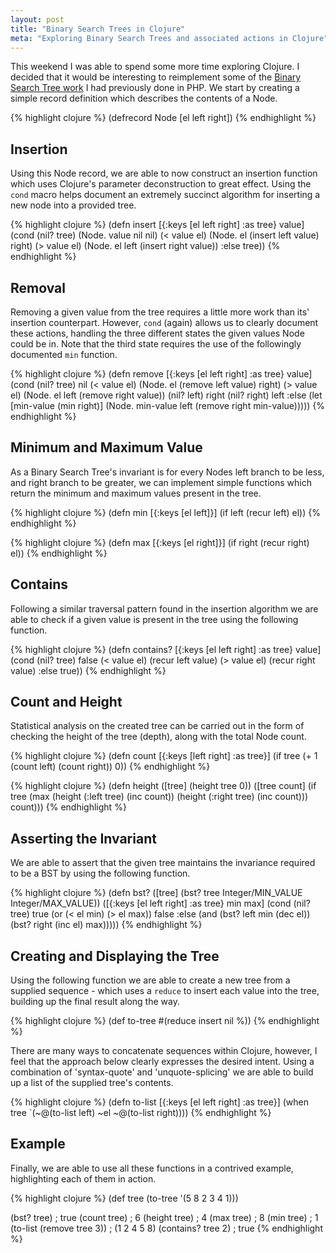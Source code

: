 ```yaml
---
layout: post
title: "Binary Search Trees in Clojure"
meta: "Exploring Binary Search Trees and associated actions in Clojure"
---
```


This weekend I was able to spend some more time exploring Clojure.
I decided that it would be interesting to reimplement some of the [Binary Search Tree work](http://tech.mybuilder.com/insertion-removal-and-inversion-operations-on-binary-search-trees-in-php/) I had previously done in PHP.
We start by creating a simple record definition which describes the contents of a Node.
<!--more-->

{% highlight clojure %}
(defrecord Node [el left right])
{% endhighlight %}

## Insertion

Using this Node record, we are able to now construct an insertion function which uses Clojure's parameter deconstruction to great effect.
Using the `cond` macro helps document an extremely succinct algorithm for inserting a new node into a provided tree.

{% highlight clojure %}
(defn insert [{:keys [el left right] :as tree} value]
  (cond
   (nil? tree) (Node. value nil nil)
   (< value el) (Node. el (insert left value) right)
   (> value el) (Node. el left (insert right value))
   :else tree))
{% endhighlight %}

## Removal

Removing a given value from the tree requires a little more work than its' insertion counterpart.
However, `cond` (again) allows us to clearly document these actions, handling the three different states the given values Node could be in.
Note that the third state requires the use of the followingly documented `min` function.

{% highlight clojure %}
(defn remove [{:keys [el left right] :as tree} value]
  (cond
   (nil? tree) nil
   (< value el) (Node. el (remove left value) right)
   (> value el) (Node. el left (remove right value))
   (nil? left) right
   (nil? right) left
   :else (let [min-value (min right)]
           (Node. min-value left (remove right min-value)))))
{% endhighlight %}

## Minimum and Maximum Value

As a Binary Search Tree's invariant is for every Nodes left branch to be less, and right branch to be greater, we can implement simple functions which return the minimum and maximum values present in the tree.

{% highlight clojure %}
(defn min [{:keys [el left]}]
  (if left
    (recur left)
    el))
{% endhighlight %}

{% highlight clojure %}
(defn max [{:keys [el right]}]
  (if right
    (recur right)
    el))
{% endhighlight %}

## Contains

Following a similar traversal pattern found in the insertion algorithm we are able to check if a given value is present in the tree using the following function.

{% highlight clojure %}
(defn contains? [{:keys [el left right] :as tree} value]
  (cond
   (nil? tree) false
   (< value el) (recur left value)
   (> value el) (recur right value)
   :else true))
{% endhighlight %}

## Count and Height

Statistical analysis on the created tree can be carried out in the form of checking the height of the tree (depth), along with the total Node count.

{% highlight clojure %}
(defn count [{:keys [left right] :as tree}]
  (if tree
    (+ 1 (count left) (count right))
    0))
{% endhighlight %}

{% highlight clojure %}
(defn height
  ([tree] (height tree 0))
  ([tree count]
    (if tree
      (max (height (:left tree) (inc count))
           (height (:right tree) (inc count)))
      count)))
{% endhighlight %}

## Asserting the Invariant

We are able to assert that the given tree maintains the invariance required to be a BST by using the following function.

{% highlight clojure %}
(defn bst?
  ([tree] (bst? tree Integer/MIN_VALUE Integer/MAX_VALUE))
  ([{:keys [el left right] :as tree} min max]
    (cond
     (nil? tree) true
     (or (< el min) (> el max)) false
     :else (and (bst? left min (dec el))
                (bst? right (inc el) max)))))
{% endhighlight %}

## Creating and Displaying the Tree

Using the following function we are able to create a new tree from a supplied sequence - which uses a `reduce` to insert each value into the tree, building up the final result along the way.

{% highlight clojure %}
(def to-tree #(reduce insert nil %))
{% endhighlight %}

There are many ways to concatenate sequences within Clojure, however, I feel that the approach below clearly expresses the desired intent.
Using a combination of 'syntax-quote' and 'unquote-splicing' we are able to build up a list of the supplied tree's contents.

{% highlight clojure %}
(defn to-list [{:keys [el left right] :as tree}]
  (when tree
    `(~@(to-list left) ~el ~@(to-list right))))
{% endhighlight %}

## Example

Finally, we are able to use all these functions in a contrived example, highlighting each of them in action.

{% highlight clojure %}
(def tree (to-tree '(5 8 2 3 4 1)))

(bst? tree) ; true
(count tree) ; 6
(height tree) ; 4
(max tree) ; 8
(min tree) ; 1
(to-list (remove tree 3)) ; (1 2 4 5 8)
(contains? tree 2) ; true
{% endhighlight %}
